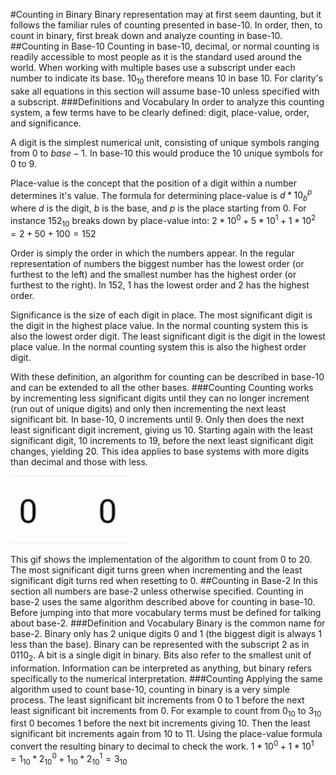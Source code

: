 #Counting in Binary
Binary representation may at first seem daunting, but it follows the familiar rules of counting presented in base-10. In order, then, to count in binary, first break down and analyze counting in base-10.
##Counting in Base-10
Counting in base-10, decimal, or normal counting is readily accessible to most people as it is the standard used around the world. When working with multiple bases use a subscript under each number to indicate its base. $10_{10}$ therefore means 10 in base 10.
 For clarity's sake all equations in this section will assume base-10 unless specified with a subscript.
###Definitions and Vocabulary
In order to analyze this counting system, a few terms have to be clearly defined: digit, place-value, order, and significance.

 A digit is the simplest numerical unit, consisting of unique symbols ranging from $0$ to $base-1$. In base-10 this would produce the 10 unique symbols for $0$ to $9$.

Place-value is the concept that the position of a digit within a number determines it's value. The formula for determining place-value is $d*10_b^p$ where $d$ is the digit, $b$ is the base, and $p$ is the place starting from 0. For instance $152_{10}$ breaks down by place-value into:
 $2*10^0 + 5*10^1 + 1*{10}^2 = 2 + 50+ 100 = 152$

Order is simply the order in which the numbers appear. In the regular representation of numbers the biggest number has the lowest order (or furthest to the left) and the smallest number has the highest order (or furthest to the right). In $152$, $1$ has the lowest order and $2$ has the highest order.

Significance is the size of each digit in place. The most significant digit is the digit in the highest place value. In the normal counting system this is also the lowest order digit. The least significant digit is the digit in the lowest place value. In the normal counting system this is also the highest order digit.

With these definition, an algorithm for counting can be described in base-10 and can be extended to all the other bases.
###Counting
Counting works by incrementing less significant digits until they can no longer increment (run out of unique digits) and only then incrementing the next least significant bit. In base-10, $0$ increments until $9$. Only then does the next least significant digit increment, giving us $10$. Starting again with the least significant digit, $10$ increments to $19$, before the next least significant digit changes, yielding $20$. This idea applies to base systems with more digits than decimal and those with less.

![counting 0 to 20](https://github.com/shawnmurali95/arduino/blob/master/counting-binary/counter.gif?raw=true)

This gif shows the implementation of the algorithm to count from $0$ to $20$. The most significant digit turns green when incrementing and the least significant digit turns red when resetting to $0$.
##Counting in Base-2
In this section all numbers are base-2 unless otherwise specified. Counting in base-2 uses the same algorithm described above for counting in base-10. Before jumping into that more vocabulary terms must be defined for talking about base-2.
###Definition and Vocabulary
Binary is the common name for base-2. Binary only has 2 unique digits $0$ and $1$ (the biggest digit is always 1 less than the base). Binary can be represented with the subscript 2 as in $0110_2$.
A bit is a single digit in binary. Bits also refer to the smallest unit of information. Information can be interpreted as anything, but binary refers specifically to the numerical interpretation.
###Counting
Applying the same algorithm used to count base-10, counting in binary is a very simple process. The least significant bit increments from $0$ to $1$ before the next least significant bit increments from $0$. For example to count from $0_{10}$ to $3_{10}$ first $0$ becomes $1$ before the next bit increments giving $10$. Then the least significant bit increments again from $10$ to $11$. Using the place-value formula convert the resulting binary to decimal to check the work. 
$1*10^0+1*10^1 = 1_{10} * 2_{10}^0 + 1_{10}*2_{10}^1=3_{10}$
